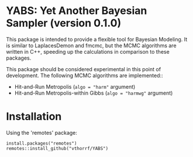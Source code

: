 YABS: Yet Another Bayesian Sampler (version 0.1.0)
=============

This package is intended to provide a flexible tool for Bayesian Modeling. It is similar to LaplacesDemon and fmcmc, but the MCMC algorithms are written in C++, speeding up the calculations in comparison to these packages.

This package should be considered experimental in this point of development. The following MCMC algorithms are implemented::

* Hit-and-Run Metropolis (`algo = "harm"` argument)
* Hit-and-Run Metropolis-within Gibbs (`algo = "harmwg"` argument)

# Installation #

Using the 'remotes' package:

    install.packages("remotes")
    remotes::install_github("vthorrf/YABS")
